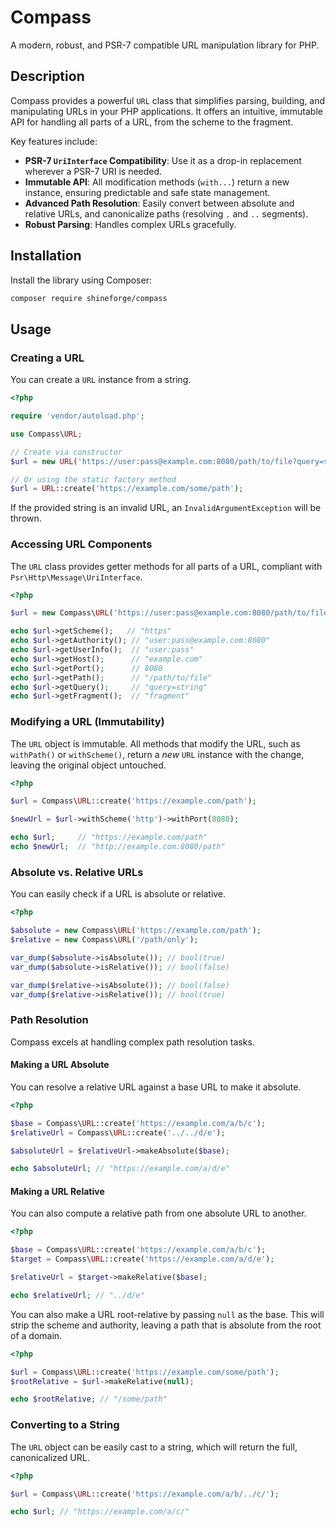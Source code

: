 # Compass

A modern, robust, and PSR-7 compatible URL manipulation library for PHP.

## Description

Compass provides a powerful `URL` class that simplifies parsing, building, and manipulating URLs in your PHP applications. It offers an intuitive, immutable API for handling all parts of a URL, from the scheme to the fragment.

Key features include:
- **PSR-7 `UriInterface` Compatibility**: Use it as a drop-in replacement wherever a PSR-7 URI is needed.
- **Immutable API**: All modification methods (`with...`) return a new instance, ensuring predictable and safe state management.
- **Advanced Path Resolution**: Easily convert between absolute and relative URLs, and canonicalize paths (resolving `.` and `..` segments).
- **Robust Parsing**: Handles complex URLs gracefully.

## Installation

Install the library using Composer:

```bash
composer require shineforge/compass
```

## Usage

### Creating a URL

You can create a `URL` instance from a string.

```php
<?php

require 'vendor/autoload.php';

use Compass\URL;

// Create via constructor
$url = new URL('https://user:pass@example.com:8080/path/to/file?query=string#fragment');

// Or using the static factory method
$url = URL::create('https://example.com/some/path');
```

If the provided string is an invalid URL, an `InvalidArgumentException` will be thrown.

### Accessing URL Components

The `URL` class provides getter methods for all parts of a URL, compliant with `Psr\Http\Message\UriInterface`.

```php
<?php

$url = new Compass\URL('https://user:pass@example.com:8080/path/to/file?query=string#fragment');

echo $url->getScheme();   // "https"
echo $url->getAuthority(); // "user:pass@example.com:8080"
echo $url->getUserInfo();  // "user:pass"
echo $url->getHost();      // "example.com"
echo $url->getPort();      // 8080
echo $url->getPath();      // "/path/to/file"
echo $url->getQuery();     // "query=string"
echo $url->getFragment();  // "fragment"
```

### Modifying a URL (Immutability)

The `URL` object is immutable. All methods that modify the URL, such as `withPath()` or `withScheme()`, return a *new* `URL` instance with the change, leaving the original object untouched.

```php
<?php

$url = Compass\URL::create('https://example.com/path');

$newUrl = $url->withScheme('http')->withPort(8080);

echo $url;     // "https://example.com/path"
echo $newUrl;  // "http://example.com:8080/path"
```

### Absolute vs. Relative URLs

You can easily check if a URL is absolute or relative.

```php
<?php

$absolute = new Compass\URL('https://example.com/path');
$relative = new Compass\URL('/path/only');

var_dump($absolute->isAbsolute()); // bool(true)
var_dump($absolute->isRelative()); // bool(false)

var_dump($relative->isAbsolute()); // bool(false)
var_dump($relative->isRelative()); // bool(true)
```

### Path Resolution

Compass excels at handling complex path resolution tasks.

#### Making a URL Absolute

You can resolve a relative URL against a base URL to make it absolute.

```php
<?php

$base = Compass\URL::create('https://example.com/a/b/c');
$relativeUrl = Compass\URL::create('../../d/e');

$absoluteUrl = $relativeUrl->makeAbsolute($base);

echo $absoluteUrl; // "https://example.com/a/d/e"
```

#### Making a URL Relative

You can also compute a relative path from one absolute URL to another.

```php
<?php

$base = Compass\URL::create('https://example.com/a/b/c');
$target = Compass\URL::create('https://example.com/a/d/e');

$relativeUrl = $target->makeRelative($base);

echo $relativeUrl; // "../d/e"
```

You can also make a URL root-relative by passing `null` as the base. This will strip the scheme and authority, leaving a path that is absolute from the root of a domain.

```php
<?php

$url = Compass\URL::create('https://example.com/some/path');
$rootRelative = $url->makeRelative(null);

echo $rootRelative; // "/some/path"
```

### Converting to a String

The `URL` object can be easily cast to a string, which will return the full, canonicalized URL.

```php
<?php

$url = Compass\URL::create('https://example.com/a/b/../c/');

echo $url; // "https://example.com/a/c/"
```